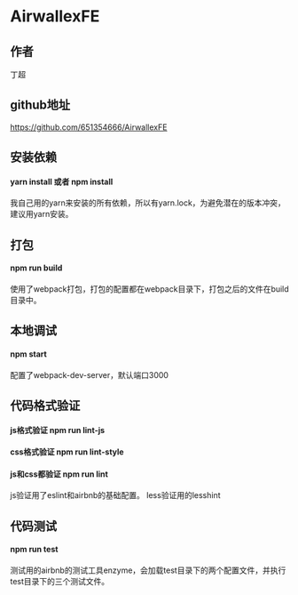 # AirwallexFE

## 作者
丁超

## github地址 
https://github.com/651354666/AirwallexFE

## 安装依赖
#### yarn install 或者 npm install
我自己用的yarn来安装的所有依赖，所以有yarn.lock，为避免潜在的版本冲突，建议用yarn安装。

## 打包
#### npm run build
使用了webpack打包，打包的配置都在webpack目录下，打包之后的文件在build目录中。

## 本地调试
#### npm start
配置了webpack-dev-server，默认端口3000

## 代码格式验证
#### js格式验证  npm run lint-js
#### css格式验证  npm run lint-style
#### js和css都验证  npm run lint
js验证用了eslint和airbnb的基础配置。
less验证用的lesshint

## 代码测试
#### npm run test
测试用的airbnb的测试工具enzyme，会加载test目录下的两个配置文件，并执行test目录下的三个测试文件。
